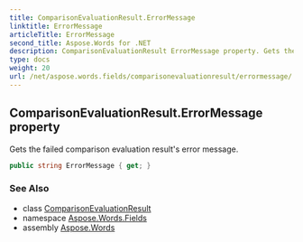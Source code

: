 ```yaml
---
title: ComparisonEvaluationResult.ErrorMessage
linktitle: ErrorMessage
articleTitle: ErrorMessage
second_title: Aspose.Words for .NET
description: ComparisonEvaluationResult ErrorMessage property. Gets the failed comparison evaluation results error message in C#.
type: docs
weight: 20
url: /net/aspose.words.fields/comparisonevaluationresult/errormessage/
---
```

## ComparisonEvaluationResult.ErrorMessage property

Gets the failed comparison evaluation result's error message.

```csharp
public string ErrorMessage { get; }
```

### See Also

* class [ComparisonEvaluationResult](../)
* namespace [Aspose.Words.Fields](../../../aspose.words.fields/)
* assembly [Aspose.Words](../../../)
